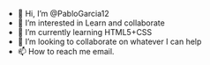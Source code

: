 - 👋 Hi, I’m @PabloGarcia12
- 👀 I’m interested in Learn and collaborate
- 🌱 I’m currently learning HTML5+CSS
- 💞️ I’m looking to collaborate on whatever I can help
- 📫 How to reach me email.

<!---
PabloGarcia12/PabloGarcia12 is a ✨ special ✨ repository because its `README.md` (this file) appears on your GitHub profile.
You can click the Preview link to take a look at your changes.
--->
